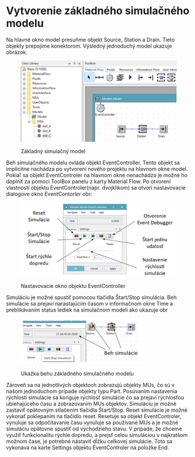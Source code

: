 # Vytvorenie základného simulačného modelu

Na hlavné okno model presuňme objekt Source, Station a Drain. Tieto objekty prepojíme konektorom. Výsledný jednoduchý model ukazuje obrázok.

<figure><img src="../.gitbook/assets/zakl_sim_model.png" alt=""><figcaption><p>Základný simulačný model</p></figcaption></figure>

Beh simulačného modelu ovláda objekt EventController. Tento objekt sa implicitne nachádza po vytvorení nového projektu na hlavnom okne model. Pokiaľ sa objekt EventControler na hlavnom okne nenachádza je možné ho doplniť za pomoci ToolBox panelu z karty Material Flow. Po otvorení vlastností objektu EventControler(napr. dvojklikom) sa otvorí nastavovacie dialogove okno EventContorler obr:

<figure><img src="../.gitbook/assets/event_controler (1).png" alt=""><figcaption><p>Nastavovacie okno objektu EventController</p></figcaption></figure>

Simuláciu je možné spustiť pomocou tlačidla Štart/Stop simulácia. Beh simulácie sa prejaví narastajúcim časom v informačnom okne Time a preblikávaním status lediek na simulačnom modeli ako ukazuje obr

<figure><img src="../.gitbook/assets/Beh_modelu.png" alt=""><figcaption><p>Ukážka behu základného simulačného modelu</p></figcaption></figure>

Zároveň sa na jednotlivých objektoch zobrazujú objekty MUs, čo sú v našom jednoduchom prípade objekty typu Part. Posúvaním nastavenia rýchlosti simulácie sa koriguje rýchlosť simulácie čo sa prejaví rýchlosťou ubiehajúceho času a zobrazovaním MUs objektov. Simuláciu je možné zastaviť opätovným stlačením tlačidla Štart/Stop. Reset simulácie je možné vykonať poklepaním na tlačidlo reset. Resetuje sa objekt EventControler, vynuluje sa odpočítavanie času vynuluje sa používané MUs a je možné simuláciu opätovne spustiť od východzieho stavu. V prípade, že chceme využiť funkcionalitu rýchle dopredu, a prejsť celou simuláciou v najkratšom možnom čase, je potrebné nastaviť dĺžku celkovej simulácie. Toto sa vykonáva na karte Settings objektu EventControler na položke End.
